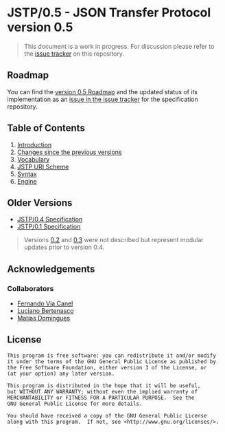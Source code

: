 JSTP/0.5 - JSON Transfer Protocol version 0.5
=============================================

> This document is a work in progress. For discussion please refer to the [issue tracker](https://github.com/southlogics/jstp-rfc/issues) on this repository.

Roadmap
-------

You can find the [version 0.5 Roadmap](https://github.com/southlogics/jstp-rfc/issues/17) and the updated status of its implementation as an [issue in the issue tracker](https://github.com/southlogics/jstp-rfc/issues/17) for the specification repository.

Table of Contents
-----------------

1. [Introduction](introduction.md)
2. [Changes since the previous versions](changes.md)
4. [Vocabulary](vocabulary.md)
3. [JSTP URI Scheme](uri.md)
5. [Syntax](syntax/index.md) 
8. [Engine](engine.md)

Older Versions
--------------

- [JSTP/0.4 Specification](../0.4/index.md)
- [JSTP/0.1 Specification](../0.1/index.md)

> Versions [0.2](version/pseudo0.2.md) and [0.3](version/pseudo0.3.md) were not described but represent modular updates prior to version 0.4.

Acknowledgements
----------------

### Collaborators

- [Fernando Vía Canel](https://github.com/xaviervia)
- [Luciano Bertenasco](https://github.com/lbertenasco)
- [Matías Domingues](https://github.com/mannias)

License
-------

    This program is free software: you can redistribute it and/or modify
    it under the terms of the GNU General Public License as published by
    the Free Software Foundation, either version 3 of the License, or
    (at your option) any later version.

    This program is distributed in the hope that it will be useful,
    but WITHOUT ANY WARRANTY; without even the implied warranty of
    MERCHANTABILITY or FITNESS FOR A PARTICULAR PURPOSE.  See the
    GNU General Public License for more details.

    You should have received a copy of the GNU General Public License
    along with this program.  If not, see <http://www.gnu.org/licenses/>.
